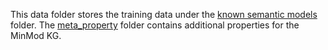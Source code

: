 This data folder stores the training data under the [known semantic models](./known_models) folder. The [meta_property](./meta_property) folder contains additional properties for the MinMod KG.
